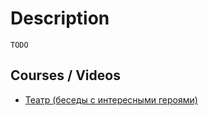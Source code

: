 # Description

`TODO`


## Courses / Videos

- [Театр (беседы с интересными героями)](https://youtube.com/playlist?list=PLKQxqJVnCqzFbOBLzZL_zhlBv-p7v0iLp)


